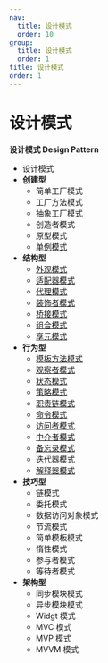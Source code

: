 ```yaml
---
nav:
  title: 设计模式
  order: 10
group:
  title: 设计模式
  order: 1
title: 设计模式
order: 1
---
```


# 设计模式

**设计模式 Design Pattern**

- 设计模式
- **创建型**
  - 简单工厂模式
  - 工厂方法模式
  - 抽象工厂模式
  - 创造者模式
  - 原型模式
  - [单例模式](/design-patterns/creational/singleton)
- **结构型**
  - [外观模式](/design-patterns/structual/facade)
  - [适配器模式](/design-patterns/structual/adapter)
  - [代理模式](/design-patterns/structual/proxy)
  - [装饰者模式](/design-patterns/structual/decorator)
  - [桥接模式](/design-patterns/structual/bridge)
  - [组合模式](/design-patterns/structual/composite)
  - [享元模式](/design-patterns/structual/flyweight)
- **行为型**
  - [模板方法模式](/design-patterns/behavioral/template-method)
  - [观察者模式](/design-patterns/behavioral/observer)
  - [状态模式](/design-patterns/behavioral/state)
  - [策略模式](/design-patterns/behavioral/strategy)
  - [职责链模式](/design-patterns/behavioral/chain-of-responsibility)
  - [命令模式](/design-patterns/behavioral/command)
  - [访问者模式](/design-patterns/behavioral/visitor)
  - [中介者模式](/design-patterns/behavioral/mediator)
  - [备忘录模式](/design-patterns/behavioral/memento)
  - [迭代器模式](/design-patterns/behavioral/iterator)
  - [解释器模式](/design-patterns/behavioral/interpreter)
- **技巧型**
  - 链模式
  - 委托模式
  - 数据访问对象模式
  - 节流模式
  - 简单模板模式
  - 惰性模式
  - 参与者模式
  - 等待者模式
- **架构型**
  - 同步模块模式
  - 异步模块模式
  - Widgt 模式
  - MVC 模式
  - MVP 模式
  - MVVM 模式
